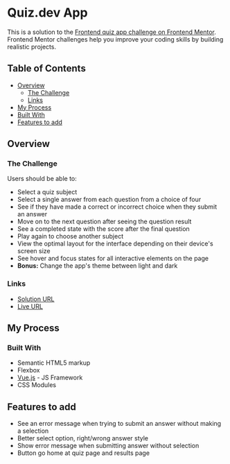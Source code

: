 # Quiz.dev App

This is a solution to the [Frontend quiz app challenge on Frontend Mentor](https://www.frontendmentor.io/challenges/frontend-quiz-app-BE7xkzXQnU). Frontend Mentor challenges help you improve your coding skills by building realistic projects.

## Table of Contents

- [Overview](#overview)
  - [The Challenge](#the-challenge)
  - [Links](#links)
- [My Process](#my-process)
- [Built With](#built-with)
- [Features to add](#features-to-add)

## Overview

### The Challenge

Users should be able to:

- Select a quiz subject
- Select a single answer from each question from a choice of four
- See if they have made a correct or incorrect choice when they submit an answer
- Move on to the next question after seeing the question result
- See a completed state with the score after the final question
- Play again to choose another subject
- View the optimal layout for the interface depending on their device's screen size
- See hover and focus states for all interactive elements on the page
- **Bonus:** Change the app's theme between light and dark

### Links

- [Solution URL](https://github.com/advn1/quiz-app-typescript)
- [Live URL](https://advn-quiz-dev.netlify.app/)

## My Process

### Built With

- Semantic HTML5 markup
- Flexbox
- [Vue.js](https://vuejs.org/) - JS Framework
- CSS Modules

## Features to add

- See an error message when trying to submit an answer without making a selection
- Better select option, right/wrong answer style
- Show error message when submitting answer without selection
- Button go home at quiz page and results page
